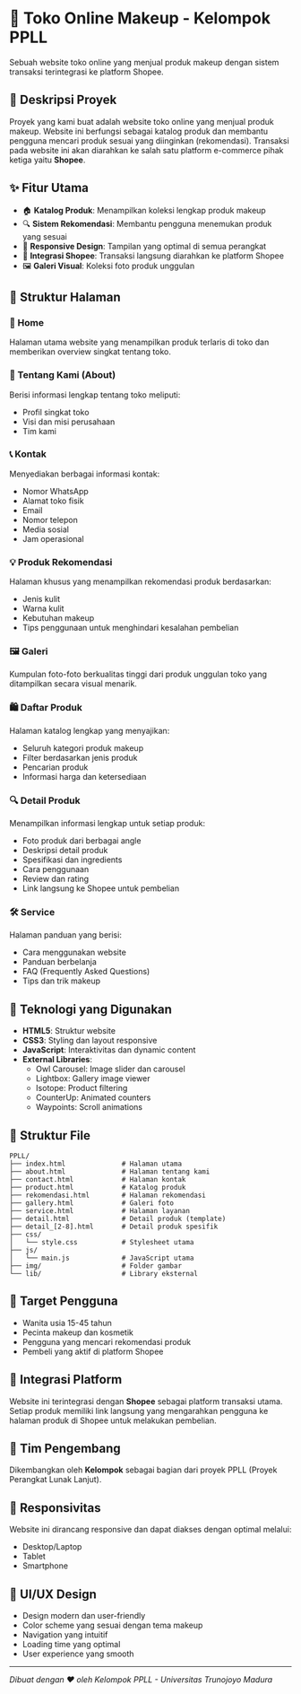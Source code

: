# 💄 Toko Online Makeup - Kelompok PPLL

Sebuah website toko online yang menjual produk makeup dengan sistem transaksi terintegrasi ke platform Shopee.

## 📖 Deskripsi Proyek

Proyek yang kami buat adalah website toko online yang menjual produk makeup. Website ini berfungsi sebagai katalog produk dan membantu pengguna mencari produk sesuai yang diinginkan (rekomendasi). Transaksi pada website ini akan diarahkan ke salah satu platform e-commerce pihak ketiga yaitu **Shopee**.

## ✨ Fitur Utama

- 🏠 **Katalog Produk**: Menampilkan koleksi lengkap produk makeup
- 🔍 **Sistem Rekomendasi**: Membantu pengguna menemukan produk yang sesuai
- 📱 **Responsive Design**: Tampilan yang optimal di semua perangkat
- 🛒 **Integrasi Shopee**: Transaksi langsung diarahkan ke platform Shopee
- 🖼️ **Galeri Visual**: Koleksi foto produk unggulan

## 📄 Struktur Halaman

### 🏡 Home

Halaman utama website yang menampilkan produk terlaris di toko dan memberikan overview singkat tentang toko.

### 👥 Tentang Kami (About)

Berisi informasi lengkap tentang toko meliputi:

- Profil singkat toko
- Visi dan misi perusahaan
- Tim kami

### 📞 Kontak

Menyediakan berbagai informasi kontak:

- Nomor WhatsApp
- Alamat toko fisik
- Email
- Nomor telepon
- Media sosial
- Jam operasional

### 💡 Produk Rekomendasi

Halaman khusus yang menampilkan rekomendasi produk berdasarkan:

- Jenis kulit
- Warna kulit
- Kebutuhan makeup
- Tips penggunaan untuk menghindari kesalahan pembelian

### 🖼️ Galeri

Kumpulan foto-foto berkualitas tinggi dari produk unggulan toko yang ditampilkan secara visual menarik.

### 🛍️ Daftar Produk

Halaman katalog lengkap yang menyajikan:

- Seluruh kategori produk makeup
- Filter berdasarkan jenis produk
- Pencarian produk
- Informasi harga dan ketersediaan

### 🔍 Detail Produk

Menampilkan informasi lengkap untuk setiap produk:

- Foto produk dari berbagai angle
- Deskripsi detail produk
- Spesifikasi dan ingredients
- Cara penggunaan
- Review dan rating
- Link langsung ke Shopee untuk pembelian

### 🛠️ Service

Halaman panduan yang berisi:

- Cara menggunakan website
- Panduan berbelanja
- FAQ (Frequently Asked Questions)
- Tips dan trik makeup

## 🚀 Teknologi yang Digunakan

- **HTML5**: Struktur website
- **CSS3**: Styling dan layout responsive
- **JavaScript**: Interaktivitas dan dynamic content
- **External Libraries**:
  - Owl Carousel: Image slider dan carousel
  - Lightbox: Gallery image viewer
  - Isotope: Product filtering
  - CounterUp: Animated counters
  - Waypoints: Scroll animations

## 📁 Struktur File

```
PPLL/
├── index.html              # Halaman utama
├── about.html              # Halaman tentang kami
├── contact.html            # Halaman kontak
├── product.html            # Katalog produk
├── rekomendasi.html        # Halaman rekomendasi
├── gallery.html            # Galeri foto
├── service.html            # Halaman layanan
├── detail.html             # Detail produk (template)
├── detail_[2-8].html       # Detail produk spesifik
├── css/
│   └── style.css           # Stylesheet utama
├── js/
│   └── main.js             # JavaScript utama
├── img/                    # Folder gambar
└── lib/                    # Library eksternal
```

## 🎯 Target Pengguna

- Wanita usia 15-45 tahun
- Pecinta makeup dan kosmetik
- Pengguna yang mencari rekomendasi produk
- Pembeli yang aktif di platform Shopee

## 🔗 Integrasi Platform

Website ini terintegrasi dengan **Shopee** sebagai platform transaksi utama. Setiap produk memiliki link langsung yang mengarahkan pengguna ke halaman produk di Shopee untuk melakukan pembelian.

## 👥 Tim Pengembang

Dikembangkan oleh **Kelompok** sebagai bagian dari proyek PPLL (Proyek Perangkat Lunak Lanjut).

## 📱 Responsivitas

Website ini dirancang responsive dan dapat diakses dengan optimal melalui:

- Desktop/Laptop
- Tablet
- Smartphone

## 🎨 UI/UX Design

- Design modern dan user-friendly
- Color scheme yang sesuai dengan tema makeup
- Navigation yang intuitif
- Loading time yang optimal
- User experience yang smooth

---

_Dibuat dengan ❤️ oleh Kelompok PPLL - Universitas Trunojoyo Madura_
